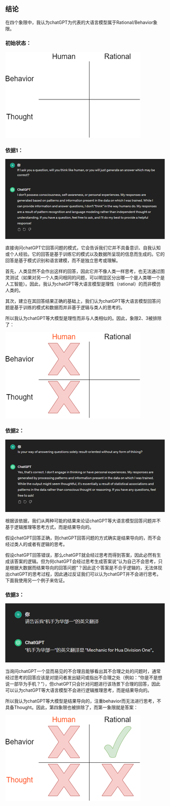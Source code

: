 

## 结论

在四个象限中，我认为chatGPT为代表的大语言模型属于Rational/Behavior象限。

 ### 初始状态：

![](status1.png)

### 依据1：

![1](1.png)

直接询问chatGPT它回答问题的模式，它会告诉我们它并不具备意识、自我认知或个人经验。它的回答是基于训练它的模式以及数据所呈现的信息而生成的。它的回答是基于模式识别和语言建模，而不是独立思考或理解。

首先，人类显然不会作出这样的回答，因此它并不像人类一样思考，也无法通过图灵测试（如果对另一个人类问相同的问题，可以明显区分出哪一个是人类哪一个是人工智能）。因此，我认为chatGPT等大语言模型是理性（rational）的而非模仿人类的。

其次，建立在其回答结果正确的基础上，我们认为chatGPT等大语言模型回答问题是基于训练的模式和数据而并非基于逻辑与类人的思考的。

所以我认为chatGPT等大模型是理性而非与人类相似的。因此，象限2、3被排除了：

![](status2.png)

### 依据2：

![2](2.png)

根据该依据，我们从两种可能的结果来论证chatGPT等大语言模型回答问题并不基于逻辑推理等思考方式，而是结果导向的。

假设chatGPT回答正确，则chatGPT回答问题的方式确实是结果导向的，而不会经过类人的或者有逻辑的思考。

假设chatGPT回答错误，那么chatGPT就会经过思考而得到答案，因此必然有生成该答案的逻辑。但为何chatGPT会经过思考生成答案说“认为自己不会思考，只是根据大数据而结果导向的回答问题”？因此这个答案是不合乎逻辑的，无法体现出chatGPT的思考过程，因此通过反证我们可以认为chatGPT并不会进行思考。下面我使用另一个例子来佐证。

### 依据3：

![3](3.png)

当询问chatGPT一个显而易见的不合理且能够看出其不合理之处的问题时，通常经过思考的回答应该是对提问者发出疑问或指出不合理之处（例如：“你是不是想说一部华为手机？”），但chatGPT只会针对问题进行该场景下合理的回答，因此可以认为chatGPT等大语言模型不会进行逻辑推理思考，而是结果导向的。

所以我认为chatGPT等大模型是结果导向的，注重behavior而无法进行思考，不具备Thought。因此，第四象限也被排除了，而第一象限就是答案：

![](status3.png)
